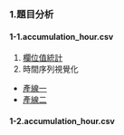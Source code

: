 ### 1.題目分析
#### 1-1.accumulation_hour.csv
1. [欄位值統計](https://chat.openai.com/share/79b79838-97b7-40a3-8859-839ab8408540)
2. 時間序列視覺化
- [產線一](https://github.com/FelixWuYH/IMBD2023training/blob/main/1.%E9%A1%8C%E7%9B%AE%E5%88%86%E6%9E%90/Line1.png)
- [產線二](https://github.com/FelixWuYH/IMBD2023training/blob/main/1.%E9%A1%8C%E7%9B%AE%E5%88%86%E6%9E%90/Line2.png)
#### 1-2.accumulation_hour.csv


